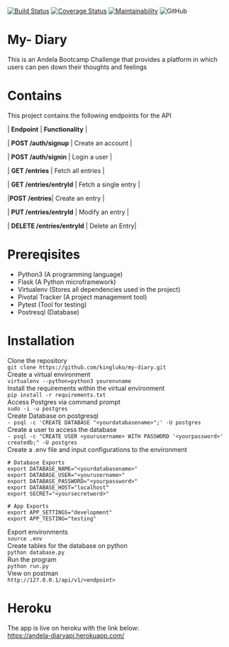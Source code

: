 [![Build Status](https://travis-ci.org/kingluko/mydiary.svg?branch=develop)](https://travis-ci.org/kingluko/mydiary) [![Coverage Status](https://coveralls.io/repos/github/kingluko/mydiary/badge.svg?branch=develop)](https://coveralls.io/github/kingluko/mydiary?branch=develop) [![Maintainability](https://api.codeclimate.com/v1/badges/73babce84d3a9e2bc8d1/maintainability)](https://codeclimate.com/github/kingluko/mydiary/maintainability)
![GitHub](https://img.shields.io/github/license/mashape/apistatus.svg)

# My- Diary
This is an Andela Bootcamp Challenge that provides a platform in which users can pen down their thoughts and feelings
# Contains
This project contains the following endpoints for the API

| **Endpoint** | **Functionality** |

| **POST /auth/signup** | Create an account |

| **POST /auth/signin** | Login a user |

| **GET /entries** | Fetch all entries |

| **GET /entries/entryId** | Fetch a single entry |

|**POST /entries**| Create an entry |

| **PUT /entries/entryId** | Modify an entry |

| **DELETE /entries/entryId** | Delete an Entry|

# Prereqisites

- Python3 (A programming language)
- Flask (A Python microframework)
- Virtualenv (Stores all dependencies used in the project)
- Pivotal Tracker (A project management tool)
- Pytest (Tool for testing)
- Postresql (Database)

# Installation
Clone the repository<br>
`git clone https://github.com/kingluko/my-diary.git`<br>
Create a virtual environment<br>
`virtualenv --python=python3 yourenvname`<br>
Install the requirements within the virtual environment<br>
`pip install -r requirements.txt`<br>
Access Postgres via command prompt<br>
`sudo -i -u postgres`<br>
Create Database on postgresql<br>
`- psql -c 'CREATE DATABASE "<yourdatabasename>";' -U postgres`<br>
Create a user to access the database <br>
`- psql -c "CREATE USER <yourusername> WITH PASSWORD '<yourpassword>' createdb;" -U postgres`<br>
Create a .env file and input configurations to the environment<br>
```
# Database Exports
export DATABASE_NAME="<yourdatabasename>"
export DATABASE_USER="<yourusername>"
export DATABASE_PASSWORD="<yourpassword>"
export DATABASE_HOST="localhost"
export SECRET="<yoursecretword>"

# App Exports
export APP_SETTINGS="development"
export APP_TESTING="testing"
```
Export environments <br>
`source .env`<br>
Create tables for the database on python<br>
`python database.py`<br>
Run the program<br>
`python run.py`<br>
View on postman<br>
`http://127.0.0.1/api/v1/<endpoint>`<br>

# Heroku
The app is live on heroku with the link below:<br>
https://andela-diaryapi.herokuapp.com/